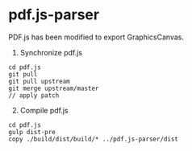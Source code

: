 # pdf.js-parser

PDF.js has been modified to export GraphicsCanvas.

1. Synchronize pdf.js

```shell
cd pdf.js
git pull
git pull upstream
git merge upstream/master
// apply patch
```

2. Compile pdf.js

```shell
cd pdf.js
gulp dist-pre
copy ./build/dist/build/* ../pdf.js-parser/dist
```